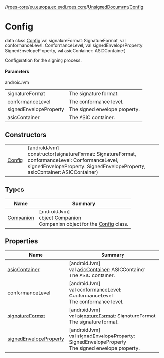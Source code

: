 //[rqes-core](../../../../index.md)/[eu.europa.ec.eudi.rqes.core](../../index.md)/[UnsignedDocument](../index.md)/[Config](index.md)

# Config

data class [Config](index.md)(val signatureFormat: SignatureFormat, val conformanceLevel: ConformanceLevel, val signedEnvelopeProperty: SignedEnvelopeProperty, val asicContainer: ASICContainer)

Configuration for the signing process.

#### Parameters

androidJvm

| | |
|---|---|
| signatureFormat | The signature format. |
| conformanceLevel | The conformance level. |
| signedEnvelopeProperty | The signed envelope property. |
| asicContainer | The ASiC container. |

## Constructors

| | |
|---|---|
| [Config](-config.md) | [androidJvm]<br>constructor(signatureFormat: SignatureFormat, conformanceLevel: ConformanceLevel, signedEnvelopeProperty: SignedEnvelopeProperty, asicContainer: ASICContainer) |

## Types

| Name | Summary |
|---|---|
| [Companion](-companion/index.md) | [androidJvm]<br>object [Companion](-companion/index.md)<br>Companion object for the [Config](index.md) class. |

## Properties

| Name | Summary |
|---|---|
| [asicContainer](asic-container.md) | [androidJvm]<br>val [asicContainer](asic-container.md): ASICContainer<br>The ASiC container. |
| [conformanceLevel](conformance-level.md) | [androidJvm]<br>val [conformanceLevel](conformance-level.md): ConformanceLevel<br>The conformance level. |
| [signatureFormat](signature-format.md) | [androidJvm]<br>val [signatureFormat](signature-format.md): SignatureFormat<br>The signature format. |
| [signedEnvelopeProperty](signed-envelope-property.md) | [androidJvm]<br>val [signedEnvelopeProperty](signed-envelope-property.md): SignedEnvelopeProperty<br>The signed envelope property. |
